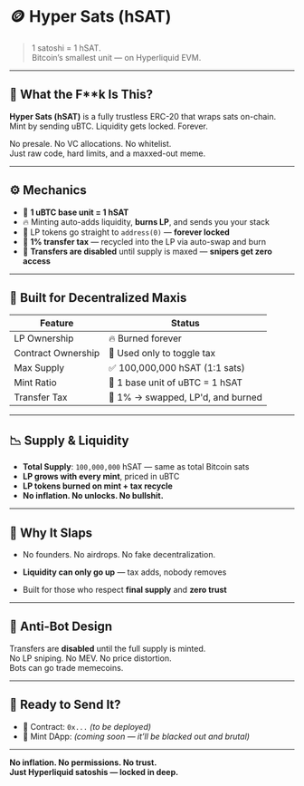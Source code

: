 # 🪙 Hyper Sats (hSAT)

> 1 satoshi = 1 hSAT.  
> Bitcoin’s smallest unit — on Hyperliquid EVM.

---

## 🖤 What the F**k Is This?

**Hyper Sats (hSAT)** is a fully trustless ERC-20 that wraps sats on-chain.  
Mint by sending uBTC. Liquidity gets locked. Forever.

No presale. No VC allocations. No whitelist.  
Just raw code, hard limits, and a maxxed-out meme.

---

## ⚙️ Mechanics

- 🧱 **1 uBTC base unit = 1 hSAT**
- 🔥 Minting auto-adds liquidity, **burns LP**, and sends you your stack
- 🧊 LP tokens go straight to `address(0)` — **forever locked**
- 💸 **1% transfer tax** — recycled into the LP via auto-swap and burn
- 🧼 **Transfers are disabled** until supply is maxed — **snipers get zero access**

---

## 🧠 Built for Decentralized Maxis

| Feature           | Status                                |
|-------------------|----------------------------------------|
| LP Ownership      | 🔥 Burned forever                      |
| Contract Ownership| 🧼 Used only to toggle tax             |
| Max Supply        | ✅ 100,000,000 hSAT (1:1 sats)         |
| Mint Ratio        | 💯 1 base unit of uBTC = 1 hSAT        |
| Transfer Tax      | 🔁 1% → swapped, LP'd, and burned      |

---

## 📉 Supply & Liquidity

- **Total Supply**: `100,000,000` hSAT — same as total Bitcoin sats
- **LP grows with every mint**, priced in uBTC
- **LP tokens burned on mint + tax recycle**
- **No inflation. No unlocks. No bullshit.**

---

## 🧬 Why It Slaps

- No founders. No airdrops. No fake decentralization.

- **Liquidity can only go up** — tax adds, nobody removes

- Built for those who respect **final supply** and **zero trust**

---

## 🚷 Anti-Bot Design

Transfers are **disabled** until the full supply is minted.  
No LP sniping. No MEV. No price distortion.  
Bots can go trade memecoins.

---

## 🚀 Ready to Send It?

- 🔗 Contract: `0x...` *(to be deployed)*
- 🔗 Mint DApp: *(coming soon — it’ll be blacked out and brutal)*

---

**No inflation. No permissions. No trust.  
Just Hyperliquid satoshis — locked in deep.**
